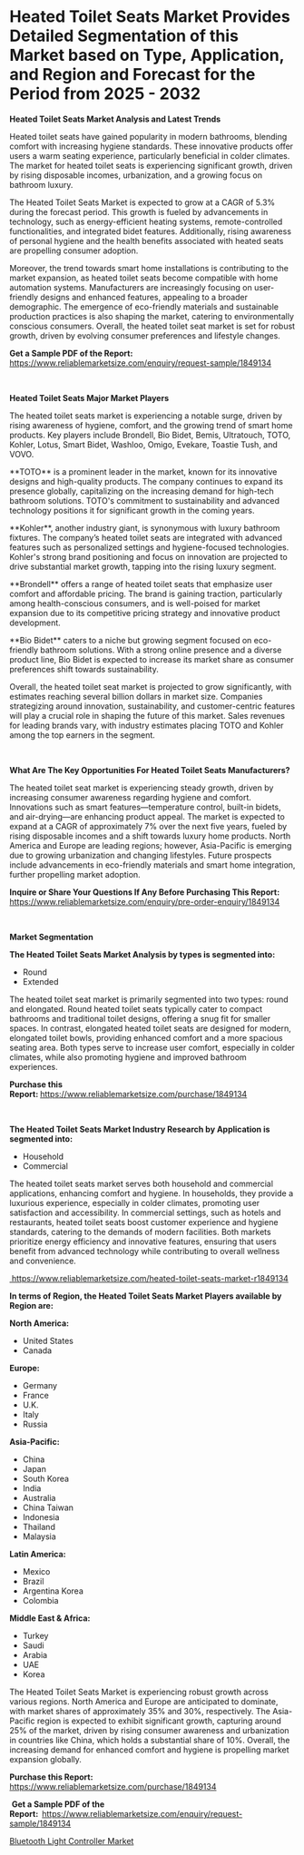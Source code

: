 <p><h1>Heated Toilet Seats Market Provides Detailed Segmentation of this Market based on Type, Application, and Region and Forecast for the Period from 2025 - 2032</h1></p><p><strong>Heated Toilet Seats Market Analysis and Latest Trends</strong></p>
<p><p>Heated toilet seats have gained popularity in modern bathrooms, blending comfort with increasing hygiene standards. These innovative products offer users a warm seating experience, particularly beneficial in colder climates. The market for heated toilet seats is experiencing significant growth, driven by rising disposable incomes, urbanization, and a growing focus on bathroom luxury. </p><p>The Heated Toilet Seats Market is expected to grow at a CAGR of 5.3% during the forecast period. This growth is fueled by advancements in technology, such as energy-efficient heating systems, remote-controlled functionalities, and integrated bidet features. Additionally, rising awareness of personal hygiene and the health benefits associated with heated seats are propelling consumer adoption. </p><p>Moreover, the trend towards smart home installations is contributing to the market expansion, as heated toilet seats become compatible with home automation systems. Manufacturers are increasingly focusing on user-friendly designs and enhanced features, appealing to a broader demographic. The emergence of eco-friendly materials and sustainable production practices is also shaping the market, catering to environmentally conscious consumers. Overall, the heated toilet seat market is set for robust growth, driven by evolving consumer preferences and lifestyle changes.</p></p>
<p><strong>Get a Sample PDF of the Report:&nbsp;</strong> <a href="https://www.reliablemarketsize.com/enquiry/request-sample/1849134?utm_campaign=2297&utm_medium=2&utm_source=Github&utm_content=ia&utm_term=08022025&utm_id=heated-toilet-seats">https://www.reliablemarketsize.com/enquiry/request-sample/1849134</a></p>
<p>&nbsp;</p>
<p><strong>Heated Toilet Seats Major Market Players</strong></p>
<p><p>The heated toilet seats market is experiencing a notable surge, driven by rising awareness of hygiene, comfort, and the growing trend of smart home products. Key players include Brondell, Bio Bidet, Bemis, Ultratouch, TOTO, Kohler, Lotus, Smart Bidet, Washloo, Omigo, Evekare, Toastie Tush, and VOVO.</p><p>**TOTO** is a prominent leader in the market, known for its innovative designs and high-quality products. The company continues to expand its presence globally, capitalizing on the increasing demand for high-tech bathroom solutions. TOTO's commitment to sustainability and advanced technology positions it for significant growth in the coming years.</p><p>**Kohler**, another industry giant, is synonymous with luxury bathroom fixtures. The company’s heated toilet seats are integrated with advanced features such as personalized settings and hygiene-focused technologies. Kohler's strong brand positioning and focus on innovation are projected to drive substantial market growth, tapping into the rising luxury segment.</p><p>**Brondell** offers a range of heated toilet seats that emphasize user comfort and affordable pricing. The brand is gaining traction, particularly among health-conscious consumers, and is well-poised for market expansion due to its competitive pricing strategy and innovative product development.</p><p>**Bio Bidet** caters to a niche but growing segment focused on eco-friendly bathroom solutions. With a strong online presence and a diverse product line, Bio Bidet is expected to increase its market share as consumer preferences shift towards sustainability.</p><p>Overall, the heated toilet seat market is projected to grow significantly, with estimates reaching several billion dollars in market size. Companies strategizing around innovation, sustainability, and customer-centric features will play a crucial role in shaping the future of this market. Sales revenues for leading brands vary, with industry estimates placing TOTO and Kohler among the top earners in the segment.</p></p>
<p>&nbsp;</p>
<p><strong>What Are The Key Opportunities For Heated Toilet Seats Manufacturers?</strong></p>
<p><p>The heated toilet seat market is experiencing steady growth, driven by increasing consumer awareness regarding hygiene and comfort. Innovations such as smart features—temperature control, built-in bidets, and air-drying—are enhancing product appeal. The market is expected to expand at a CAGR of approximately 7% over the next five years, fueled by rising disposable incomes and a shift towards luxury home products. North America and Europe are leading regions; however, Asia-Pacific is emerging due to growing urbanization and changing lifestyles. Future prospects include advancements in eco-friendly materials and smart home integration, further propelling market adoption.</p></p>
<p><strong>Inquire or Share Your Questions If Any Before Purchasing This Report:</strong> <a href="https://www.reliablemarketsize.com/enquiry/pre-order-enquiry/1849134?utm_campaign=2297&utm_medium=2&utm_source=Github&utm_content=ia&utm_term=08022025&utm_id=heated-toilet-seats">https://www.reliablemarketsize.com/enquiry/pre-order-enquiry/1849134</a></p>
<p>&nbsp;</p>
<p><strong>Market Segmentation</strong></p>
<p><strong>The Heated Toilet Seats Market Analysis by types is segmented into:</strong></p>
<p><ul><li>Round</li><li>Extended</li></ul></p>
<p><p>The heated toilet seat market is primarily segmented into two types: round and elongated. Round heated toilet seats typically cater to compact bathrooms and traditional toilet designs, offering a snug fit for smaller spaces. In contrast, elongated heated toilet seats are designed for modern, elongated toilet bowls, providing enhanced comfort and a more spacious seating area. Both types serve to increase user comfort, especially in colder climates, while also promoting hygiene and improved bathroom experiences.</p></p>
<p><strong>Purchase this Report:&nbsp;</strong><a href="https://www.reliablemarketsize.com/purchase/1849134?utm_campaign=2297&utm_medium=2&utm_source=Github&utm_content=ia&utm_term=08022025&utm_id=heated-toilet-seats">https://www.reliablemarketsize.com/purchase/1849134</a></p>
<p>&nbsp;</p>
<p><strong>The Heated Toilet Seats Market Industry Research by Application is segmented into:</strong></p>
<p><ul><li>Household</li><li>Commercial</li></ul></p>
<p><p>The heated toilet seats market serves both household and commercial applications, enhancing comfort and hygiene. In households, they provide a luxurious experience, especially in colder climates, promoting user satisfaction and accessibility. In commercial settings, such as hotels and restaurants, heated toilet seats boost customer experience and hygiene standards, catering to the demands of modern facilities. Both markets prioritize energy efficiency and innovative features, ensuring that users benefit from advanced technology while contributing to overall wellness and convenience.</p></p>
<p><a href="https://www.reliablemarketsize.com/heated-toilet-seats-market-r1849134?utm_campaign=2297&utm_medium=2&utm_source=Github&utm_content=ia&utm_term=08022025&utm_id=heated-toilet-seats">&nbsp;https://www.reliablemarketsize.com/heated-toilet-seats-market-r1849134</a></p>
<p><strong>In terms of Region, the Heated Toilet Seats Market Players available by Region are:</strong></p>
<p>
    <p> <strong> North America: </strong>
        <ul>
            <li>United States</li>
            <li>Canada</li>
        </ul>
        </p> 
    <p> <strong> Europe: </strong>
        <ul>
            <li>Germany</li>
            <li>France</li>
            <li>U.K.</li>
            <li>Italy</li>
            <li>Russia</li>
        </ul>
        </p> 
    <p> <strong> Asia-Pacific: </strong>
        <ul>
            <li>China</li>
            <li>Japan</li>
            <li>South Korea</li>
            <li>India</li>
            <li>Australia</li>
            <li>China Taiwan</li>
            <li>Indonesia</li>
            <li>Thailand</li>
            <li>Malaysia</li>
        </ul>
        </p> 
    <p> <strong> Latin America: </strong>
        <ul>
            <li>Mexico</li>
            <li>Brazil</li>
            <li>Argentina Korea</li>
            <li>Colombia</li>
        </ul>
        </p> 
    <p> <strong> Middle East & Africa: </strong>
        <ul>
            <li>Turkey</li>
            <li>Saudi</li>
            <li>Arabia</li>
            <li>UAE</li>
            <li>Korea</li>
        </ul>
    </p>
    </p>
<p><p>The Heated Toilet Seats Market is experiencing robust growth across various regions. North America and Europe are anticipated to dominate, with market shares of approximately 35% and 30%, respectively. The Asia-Pacific region is expected to exhibit significant growth, capturing around 25% of the market, driven by rising consumer awareness and urbanization in countries like China, which holds a substantial share of 10%. Overall, the increasing demand for enhanced comfort and hygiene is propelling market expansion globally.</p></p>
<p><strong>Purchase this Report: </strong><a href="https://www.reliablemarketsize.com/purchase/1849134?utm_campaign=2297&utm_medium=2&utm_source=Github&utm_content=ia&utm_term=08022025&utm_id=heated-toilet-seats">https://www.reliablemarketsize.com/purchase/1849134</a></p>
<p>&nbsp;<strong>Get a Sample PDF of the Report:&nbsp;&nbsp;</strong><a href="https://www.reliablemarketsize.com/enquiry/request-sample/1849134?utm_campaign=2297&utm_medium=2&utm_source=Github&utm_content=ia&utm_term=08022025&utm_id=heated-toilet-seats">https://www.reliablemarketsize.com/enquiry/request-sample/1849134</a></p>
<p><strong></strong></p>
<p><p><a href="https://github.com/dierdrecrichton210/Market-Research-Report-List-1/blob/main/bluetooth-light-controller-market.md?utm_campaign=2297&utm_medium=2&utm_source=Github&utm_content=ia&utm_term=08022025&utm_id=heated-toilet-seats">Bluetooth Light Controller Market</a></p></p>